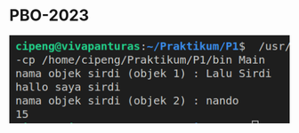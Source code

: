 # PBO-2023

<img src="https://raw.githubusercontent.com/feldymulkan/PBO-2023/main/Screenshot%20from%202023-10-18%2016-44-31.png">
